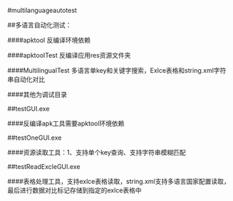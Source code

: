
#multilanguageautotest


##多语言自动化测试： 

####apktool     反编译环境依赖


####apktoolTest 反编译应用res资源文件夹 


####MultilingualTest 多语言单key和关键字搜索，Exlce表格和string.xml字符串自动化对比


####其他为调试目录





##testGUI.exe


####反编译apk工具需要apktool环境依赖



##testOneGUI.exe


####资源读取工具：1、支持单个key查询、支持字符串模糊匹配



##testReadExcleGUI.exe


####表格处理工具，支持exlce表格读取，string.xml支持多语言国家配置读取，最后进行数据对比标记存储到指定的exlce表格中





